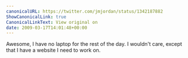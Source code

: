 ```yaml
---
canonicalURL: https://twitter.com/jmjordan/status/1342187882
ShowCanonicalLink: true
CanonicalLinkText: View original on
date: 2009-03-17T14:01:48+00:00
---
```

Awesome, I have no laptop for the rest of the day. I wouldn't care, except that I have a website I need to work on.